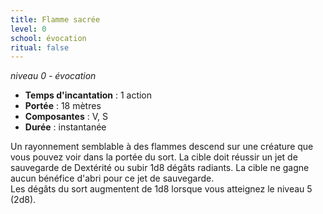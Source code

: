 ```yaml
---
title: Flamme sacrée
level: 0
school: évocation
ritual: false
---
```

*niveau 0 - évocation*

- **Temps d'incantation** : 1 action
- **Portée** : 18 mètres
- **Composantes** : V, S
- **Durée** : instantanée

Un rayonnement semblable à des flammes descend sur une créature que vous pouvez voir dans la portée du sort. La cible doit réussir un jet de sauvegarde de Dextérité ou subir 1d8 dégâts radiants. La cible ne gagne aucun bénéfice d'abri pour ce jet de sauvegarde.  
Les dégâts du sort augmentent de 1d8 lorsque vous atteignez le niveau 5 (2d8).